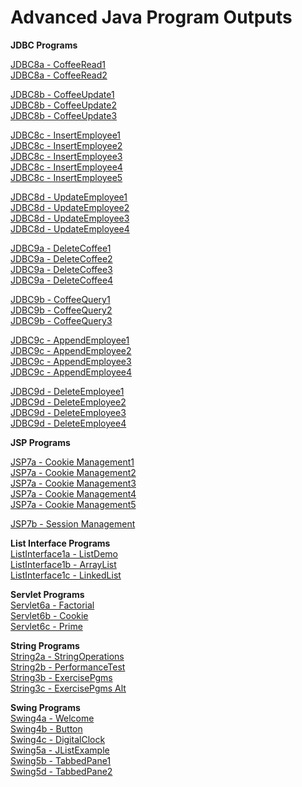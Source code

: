# Advanced Java Program Outputs

**JDBC Programs**  

[JDBC8a - CoffeeRead1](https://github.com/akhifasheik/AdvancedJava/blob/main/JDBC8a-CoffeeRead/coffee8a1.png)<br>
[JDBC8a - CoffeeRead2](https://github.com/akhifasheik/AdvancedJava/blob/main/JDBC8a-CoffeeRead/coffee8a2.png)<br>

[JDBC8b - CoffeeUpdate1](https://github.com/akhifasheik/AdvancedJava/blob/main/JDBC8b-CoffeeUpdate/coffee8b1.png)<br> 
[JDBC8b - CoffeeUpdate2](https://github.com/akhifasheik/AdvancedJava/blob/main/JDBC8b-CoffeeUpdate/coffee8b2.png)<br>
[JDBC8b - CoffeeUpdate3](https://github.com/akhifasheik/AdvancedJava/blob/main/JDBC8b-CoffeeUpdate/coffee8b3.png)<br>

[JDBC8c - InsertEmployee1](https://github.com/akhifasheik/AdvancedJava/blob/main/JDBC8c-InsertEmployee/Emp8c1.png)<br>
[JDBC8c - InsertEmployee2](https://github.com/akhifasheik/AdvancedJava/blob/main/JDBC8c-InsertEmployee/Emp8c2.png)<br>
[JDBC8c - InsertEmployee3](https://github.com/akhifasheik/AdvancedJava/blob/main/JDBC8c-InsertEmployee/Emp8c3.png)<br>
[JDBC8c - InsertEmployee4](https://github.com/akhifasheik/AdvancedJava/blob/main/JDBC8c-InsertEmployee/Emp8c4.png)<br>
[JDBC8c - InsertEmployee5](https://github.com/akhifasheik/AdvancedJava/blob/main/JDBC8c-InsertEmployee/Emp8c5.png)<br>

[JDBC8d - UpdateEmployee1](https://github.com/akhifasheik/AdvancedJava/blob/main/JDBC8d-UpdateEmployee/Emp8d1.png)<br>
[JDBC8d - UpdateEmployee2](https://github.com/akhifasheik/AdvancedJava/blob/main/JDBC8d-UpdateEmployee/Emp8d2.png)<br>
[JDBC8d - UpdateEmployee3](https://github.com/akhifasheik/AdvancedJava/blob/main/JDBC8d-UpdateEmployee/Emp8d3.png)<br>
[JDBC8d - UpdateEmployee4](https://github.com/akhifasheik/AdvancedJava/blob/main/JDBC8d-UpdateEmployee/Emp8d4.png)<br>

[JDBC9a - DeleteCoffee1](https://github.com/akhifasheik/AdvancedJava/blob/main/JDBC9a-DeleteCoffee/coffee9a1.png)<br>
[JDBC9a - DeleteCoffee2](https://github.com/akhifasheik/AdvancedJava/blob/main/JDBC9a-DeleteCoffee/coffee9a2.png)<br>
[JDBC9a - DeleteCoffee3](https://github.com/akhifasheik/AdvancedJava/blob/main/JDBC9a-DeleteCoffee/coffee9a3.png)<br>
[JDBC9a - DeleteCoffee4](https://github.com/akhifasheik/AdvancedJava/blob/main/JDBC9a-DeleteCoffee/coffee9a4.png)<br>

[JDBC9b - CoffeeQuery1](https://github.com/akhifasheik/AdvancedJava/blob/main/JDBC9b-CoffeeQuery/coffee9b1.png)<br> 
[JDBC9b - CoffeeQuery2](https://github.com/akhifasheik/AdvancedJava/blob/main/JDBC9b-CoffeeQuery/coffee9b2.png)<br> 
[JDBC9b - CoffeeQuery3](https://github.com/akhifasheik/AdvancedJava/blob/main/JDBC9b-CoffeeQuery/coffee9b3.png)<br> 

[JDBC9c - AppendEmployee1](https://github.com/akhifasheik/AdvancedJava/blob/main/JDBC9c-AppendEmployee/emp9c1.png)<br>
[JDBC9c - AppendEmployee2](https://github.com/akhifasheik/AdvancedJava/blob/main/JDBC9c-AppendEmployee/emp9c2.png)<br>
[JDBC9c - AppendEmployee3](https://github.com/akhifasheik/AdvancedJava/blob/main/JDBC9c-AppendEmployee/emp9c3.png)<br>
[JDBC9c - AppendEmployee4](https://github.com/akhifasheik/AdvancedJava/blob/main/JDBC9c-AppendEmployee/emp9c4.png)<br>

[JDBC9d - DeleteEmployee1](https://github.com/akhifasheik/AdvancedJava/blob/main/JDBC9d-DeleteEmployee/emp9d1.png)<br>
[JDBC9d - DeleteEmployee2](https://github.com/akhifasheik/AdvancedJava/blob/main/JDBC9d-DeleteEmployee/emp9d2.png)<br>
[JDBC9d - DeleteEmployee3](https://github.com/akhifasheik/AdvancedJava/blob/main/JDBC9d-DeleteEmployee/emp9d3.png)<br>
[JDBC9d - DeleteEmployee4](https://github.com/akhifasheik/AdvancedJava/blob/main/JDBC9d-DeleteEmployee/emp9d4.png)<br>


**JSP Programs** 

[JSP7a - Cookie Management1](https://github.com/akhifasheik/AdvancedJava/blob/main/JSP7a-cookiemanagement/cookiemngt1.png)<br>
[JSP7a - Cookie Management2](https://github.com/akhifasheik/AdvancedJava/blob/main/JSP7a-cookiemanagement/cookiemngt2.png)<br>
[JSP7a - Cookie Management3](https://github.com/akhifasheik/AdvancedJava/blob/main/JSP7a-cookiemanagement/cookiemngt3.png)<br>
[JSP7a - Cookie Management4](https://github.com/akhifasheik/AdvancedJava/blob/main/JSP7a-cookiemanagement/cookiemngt4.png)<br>
[JSP7a - Cookie Management5](https://github.com/akhifasheik/AdvancedJava/blob/main/JSP7a-cookiemanagement/cookiemngt5.png)<br>

[JSP7b - Session Management]()  

**List Interface Programs**  
[ListInterface1a - ListDemo]()  
[ListInterface1b - ArrayList]()  
[ListInterface1c - LinkedList]()  

**Servlet Programs**  
[Servlet6a - Factorial]()  
[Servlet6b - Cookie]()  
[Servlet6c - Prime]()  

**String Programs**  
[String2a - StringOperations]()  
[String2b - PerformanceTest]()  
[String3b - ExercisePgms]()  
[String3c - ExercisePgms Alt]()  

**Swing Programs**  
[Swing4a - Welcome]()  
[Swing4b - Button]()  
[Swing4c - DigitalClock]()  
[Swing5a - JListExample]()  
[Swing5b - TabbedPane1]()  
[Swing5d - TabbedPane2]()  
